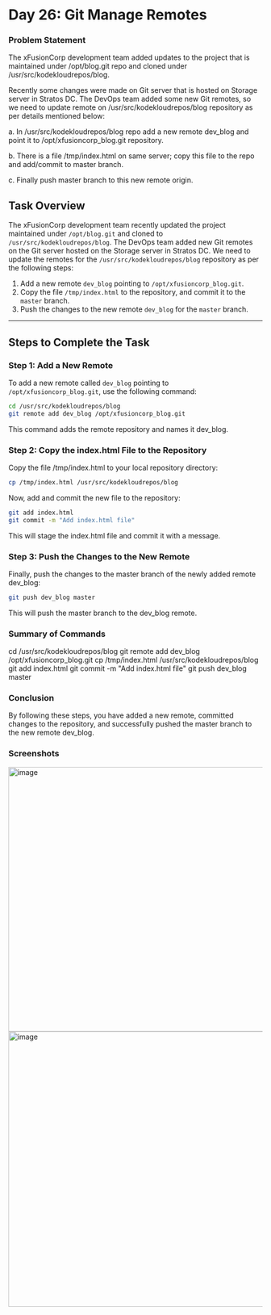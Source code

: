 # Day 26: Git Manage Remotes

### Problem Statement

The xFusionCorp development team added updates to the project that is maintained under /opt/blog.git repo and cloned under /usr/src/kodekloudrepos/blog. 

Recently some changes were made on Git server that is hosted on Storage server in Stratos DC. The DevOps team added some new Git remotes, so we need to update remote on /usr/src/kodekloudrepos/blog repository as per details mentioned below: 

a. In /usr/src/kodekloudrepos/blog repo add a new remote dev_blog and point it to /opt/xfusioncorp_blog.git repository. 

b. There is a file /tmp/index.html on same server; copy this file to the repo and add/commit to master branch. 

c. Finally push master branch to this new remote origin.

## Task Overview

The xFusionCorp development team recently updated the project maintained under `/opt/blog.git` and cloned to `/usr/src/kodekloudrepos/blog`. The DevOps team added new Git remotes on the Git server hosted on the Storage server in Stratos DC. We need to update the remotes for the `/usr/src/kodekloudrepos/blog` repository as per the following steps:

1. Add a new remote `dev_blog` pointing to `/opt/xfusioncorp_blog.git`.
2. Copy the file `/tmp/index.html` to the repository, and commit it to the `master` branch.
3. Push the changes to the new remote `dev_blog` for the `master` branch.

---

## Steps to Complete the Task

### Step 1: Add a New Remote

To add a new remote called `dev_blog` pointing to `/opt/xfusioncorp_blog.git`, use the following command:

```bash
cd /usr/src/kodekloudrepos/blog
git remote add dev_blog /opt/xfusioncorp_blog.git
```
This command adds the remote repository and names it dev_blog.

### Step 2: Copy the index.html File to the Repository

Copy the file /tmp/index.html to your local repository directory:
```bash
cp /tmp/index.html /usr/src/kodekloudrepos/blog
```

Now, add and commit the new file to the repository:

```BASH
git add index.html
git commit -m "Add index.html file"
```

This will stage the index.html file and commit it with a message.

### Step 3: Push the Changes to the New Remote

Finally, push the changes to the master branch of the newly added remote dev_blog:
```bash
git push dev_blog master
```

This will push the master branch to the dev_blog remote.

### Summary of Commands
cd /usr/src/kodekloudrepos/blog
git remote add dev_blog /opt/xfusioncorp_blog.git
cp /tmp/index.html /usr/src/kodekloudrepos/blog
git add index.html
git commit -m "Add index.html file"
git push dev_blog master

### Conclusion

By following these steps, you have added a new remote, committed changes to the repository, and successfully pushed the master branch to the new remote dev_blog.

### Screenshots

<img width="700" height="524" alt="image" src="https://github.com/user-attachments/assets/d70fa6fa-a691-40c9-9d0f-15589e774593" />

<img width="700" height="546" alt="image" src="https://github.com/user-attachments/assets/2b68ad56-c075-4009-b2b9-26a758fb1f4f" />




